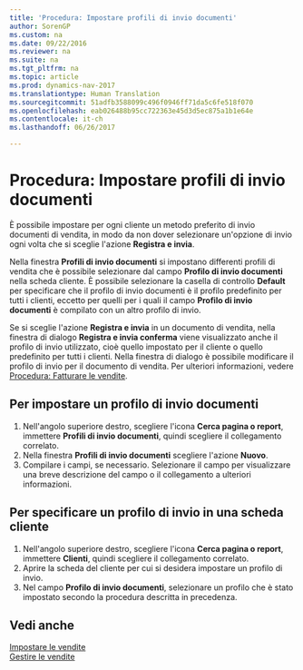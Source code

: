 ```yaml
---
title: 'Procedura: Impostare profili di invio documenti'
author: SorenGP
ms.custom: na
ms.date: 09/22/2016
ms.reviewer: na
ms.suite: na
ms.tgt_pltfrm: na
ms.topic: article
ms.prod: dynamics-nav-2017
ms.translationtype: Human Translation
ms.sourcegitcommit: 51adfb3588099c496f0946ff71da5c6fe518f070
ms.openlocfilehash: eab026488b95cc722363e45d3d5ec875a1b1e64e
ms.contentlocale: it-ch
ms.lasthandoff: 06/26/2017

---
```


# <a name="how-to-set-up-document-sending-profiles"></a>Procedura: Impostare profili di invio documenti
È possibile impostare per ogni cliente un metodo preferito di invio documenti di vendita, in modo da non dover selezionare un'opzione di invio ogni volta che si sceglie l'azione **Registra e invia**.

Nella finestra **Profili di invio documenti** si impostano differenti profili di vendita che è possibile selezionare dal campo **Profilo di invio documenti** nella scheda cliente. È possibile selezionare la casella di controllo **Default** per specificare che il profilo di invio documenti è il profilo predefinito per tutti i clienti, eccetto per quelli per i quali il campo **Profilo di invio documenti** è compilato con un altro profilo di invio.

Se si sceglie l'azione **Registra e invia** in un documento di vendita, nella finestra di dialogo **Registra e invia conferma** viene visualizzato anche il profilo di invio utilizzato, cioè quello impostato per il cliente o quello predefinito per tutti i clienti. Nella finestra di dialogo è possibile modificare il profilo di invio per il documento di vendita. Per ulteriori informazioni, vedere [Procedura: Fatturare le vendite](sales-how-invoice-sales.md).

## <a name="to-set-up-a-document-sending-profile"></a>Per impostare un profilo di invio documenti
1. Nell'angolo superiore destro, scegliere l'icona **Cerca pagina o report**, immettere **Profili di invio documenti**, quindi scegliere il collegamento correlato.
2. Nella finestra **Profili di invio documenti** scegliere l'azione **Nuovo**.
3. Compilare i campi, se necessario. Selezionare il campo per visualizzare una breve descrizione del campo o il collegamento a ulteriori informazioni.

## <a name="to-specify-a-sending-profile-on-a-customer-card"></a>Per specificare un profilo di invio in una scheda cliente
1. Nell'angolo superiore destro, scegliere l'icona **Cerca pagina o report**, immettere **Clienti**, quindi scegliere il collegamento correlato.
2. Aprire la scheda del cliente per cui si desidera impostare un profilo di invio.
3. Nel campo **Profilo di invio documenti**, selezionare un profilo che è stato impostato secondo la procedura descritta in precedenza.

## <a name="see-also"></a>Vedi anche  
[Impostare le vendite](sales-setup-sales.md)  
[Gestire le vendite](sales-manage-sales.md)

